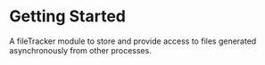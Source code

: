 # Getting Started
A fileTracker module to store and provide access to files generated asynchronously from other processes.


